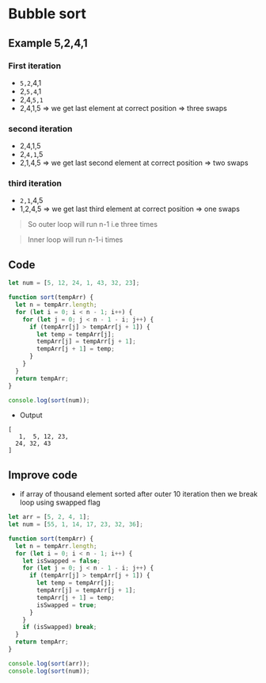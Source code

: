 # Bubble sort

## Example 5,2,4,1

### First iteration

- `5,2`,4,1
- 2,`5,4`,1
- 2,4,`5,1`
- 2,4,1,5 => we get last element at correct position => three swaps

### second iteration

- 2,4,1,5
- 2,`4,1`,5
- 2,1,4,5 => we get last second element at correct position => two swaps

### third iteration

- `2,1`,4,5
- 1,2,4,5 => we get last third element at correct position => one swaps

> So outer loop will run n-1 i.e three times

> Inner loop will run n-1-i times

## Code

```js
let num = [5, 12, 24, 1, 43, 32, 23];

function sort(tempArr) {
  let n = tempArr.length;
  for (let i = 0; i < n - 1; i++) {
    for (let j = 0; j < n - 1 - i; j++) {
      if (tempArr[j] > tempArr[j + 1]) {
        let temp = tempArr[j];
        tempArr[j] = tempArr[j + 1];
        tempArr[j + 1] = temp;
      }
    }
  }
  return tempArr;
}

console.log(sort(num));
```

- Output

```
[
   1,  5, 12, 23,
  24, 32, 43
]
```

## Improve code

- if array of thousand element sorted after outer 10 iteration then we break loop using swapped flag

```js
let arr = [5, 2, 4, 1];
let num = [55, 1, 14, 17, 23, 32, 36];

function sort(tempArr) {
  let n = tempArr.length;
  for (let i = 0; i < n - 1; i++) {
    let isSwapped = false;
    for (let j = 0; j < n - 1 - i; j++) {
      if (tempArr[j] > tempArr[j + 1]) {
        let temp = tempArr[j];
        tempArr[j] = tempArr[j + 1];
        tempArr[j + 1] = temp;
        isSwapped = true;
      }
    }
    if (isSwapped) break;
  }
  return tempArr;
}

console.log(sort(arr));
console.log(sort(num));
```
